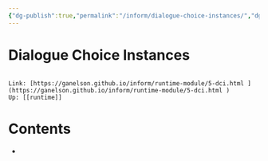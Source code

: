 ```yaml
---
{"dg-publish":true,"permalink":"/inform/dialogue-choice-instances/","dgHomeLink":true,"dgPassFrontmatter":false}
---
```


# Dialogue Choice Instances
```ad-info

Link: [https://ganelson.github.io/inform/runtime-module/5-dci.html ](https://ganelson.github.io/inform/runtime-module/5-dci.html )
Up: [[runtime]]
```

# Contents
- 